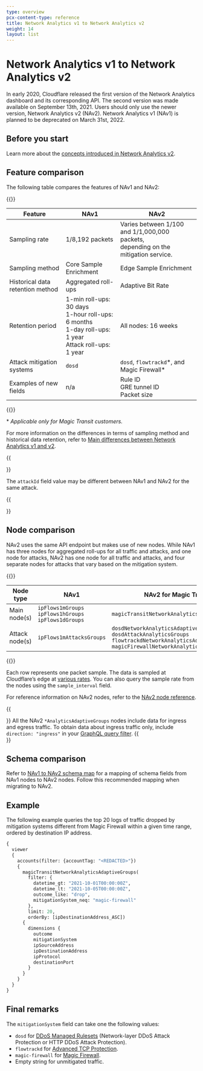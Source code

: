 ```yaml
---
type: overview
pcx-content-type: reference
title: Network Analytics v1 to Network Analytics v2
weight: 14
layout: list
---
```


# Network Analytics v1 to Network Analytics v2

In early 2020, Cloudflare released the first version of the Network Analytics dashboard and its corresponding API. The second version was made available on September 13th, 2021. Users should only use the newer version, Network Analytics v2 (NAv2). Network Analytics v1 (NAv1) is planned to be deprecated on March 31st, 2022.

## Before you start

Learn more about the [concepts introduced in Network Analytics v2](/analytics/network-analytics/understand/concepts/).

## Feature comparison

The following table compares the features of NAv1 and NAv2:

{{<table-wrap>}}

| Feature | NAv1 | NAv2 |
|---------|------|------|
| Sampling rate | 1/8,192 packets | Varies between 1/100 and 1/1,000,000 packets,<br/> depending on the mitigation service. |
| Sampling method | Core Sample Enrichment | Edge Sample Enrichment |
| Historical data retention method | Aggregated roll-ups | Adaptive Bit Rate |
| Retention period | 1-min roll-ups: 30 days<br/>1-hour roll-ups: 6 months<br/>1-day roll-ups: 1 year<br/>Attack roll-ups: 1 year | All nodes: 16 weeks |
| Attack mitigation systems | `dosd` | `dosd`, `flowtrackd`\*, and Magic Firewall\* |
| Examples of new fields | n/a | Rule ID<br/>GRE tunnel ID<br/>Packet size |

{{</table-wrap>}}

\* _Applicable only for Magic Transit customers._

For more information on the differences in terms of sampling method and historical data retention, refer to [Main differences between Network Analytics v1 and v2](/analytics/graphql-api/migration-guides/network-analytics-v2/differences/).

{{<Aside type="note" header="Note">}}

The `attackId` field value may be different between NAv1 and NAv2 for the same attack.

{{</Aside>}}

## Node comparison

NAv2 uses the same API endpoint but makes use of new nodes. While NAv1 has three nodes for aggregated roll-ups for all traffic and attacks, and one node for attacks, NAv2 has one node for all traffic and attacks, and four separate nodes for attacks that vary based on the mitigation system.

{{<table-wrap>}}

| Node type      | NAv1 | NAv2 for Magic Transit | NAv2 for Spectrum |
|----------------|------|------------------------|-------------------|
| Main node(s)   | `ipFlows1mGroups`<br/>`ipFlows1hGroups`<br/>`ipFlows1dGroups` | `magicTransitNetworkAnalyticsAdaptiveGroups` | `spectrumNetworkAnalyticsAdaptiveGroups` |
| Attack node(s) | `ipFlows1mAttacksGroups` | `dosdNetworkAnalyticsAdaptiveGroups`<br/> `dosdAttackAnalyticsGroups`<br/> `flowtrackdNetworkAnalyticsAdaptiveGroups`<br/> `magicFirewallNetworkAnalyticsAdaptiveGroups` | `dosdNetworkAnalyticsAdaptiveGroups`<br/> `dosdAttackAnalyticsGroups` |

{{</table-wrap>}}

Each row represents one packet sample. The data is sampled at Cloudflare’s edge at [various rates](/analytics/graphql-api/migration-guides/network-analytics-v2/node-reference/). You can also query the sample rate from the nodes using the `sample_interval` field.

For reference information on NAv2 nodes, refer to the [NAv2 node reference](/analytics/graphql-api/migration-guides/network-analytics-v2/node-reference/).

{{<Aside type="note" header="Obtaining data for ingress traffic only">}}
All the NAv2 `*AnalyticsAdaptiveGroups` nodes include data for ingress and egress traffic. To obtain data about ingress traffic only, include `direction: "ingress"` in your [GraphQL query filter](/analytics/graphql-api/features/filtering/).
{{</Aside>}}

## Schema comparison

Refer to [NAv1 to NAv2 schema map](/analytics/graphql-api/migration-guides/network-analytics-v2/schema-map/) for a mapping of schema fields from NAv1 nodes to NAv2 nodes. Follow this recommended mapping when migrating to NAv2.

## Example

The following example queries the top 20 logs of traffic dropped by mitigation systems different from Magic Firewall within a given time range, ordered by destination IP address.

```graphql
{
  viewer
  {
    accounts(filter: {accountTag: "<REDACTED>"})
    {
      magicTransitNetworkAnalyticsAdaptiveGroups(
        filter: {
          datetime_gt: "2021-10-01T00:00:00Z",
          datetime_lt: "2021-10-05T00:00:00Z",
          outcome_like: "drop",
          mitigationSystem_neq: "magic-firewall"
        },
        limit: 20,
        orderBy: [ipDestinationAddress_ASC])
      {
        dimensions {
          outcome
          mitigationSystem
          ipSourceAddress
          ipDestinationAddress
          ipProtocol
          destinationPort
        }
      }
    }
  }
}
```

## Final remarks

The `mitigationSystem` field can take one the following values:

* `dosd` for [DDoS Managed Rulesets](/ddos-protection/managed-rulesets/) (Network-layer DDoS Attack Protection or HTTP DDoS Attack Protection).
* `flowtrackd` for [Advanced TCP Protection](/ddos-protection/managed-rulesets/tcp-protection/).
* `magic-firewall` for [Magic Firewall](/magic-firewall/).
* Empty string for unmitigated traffic.